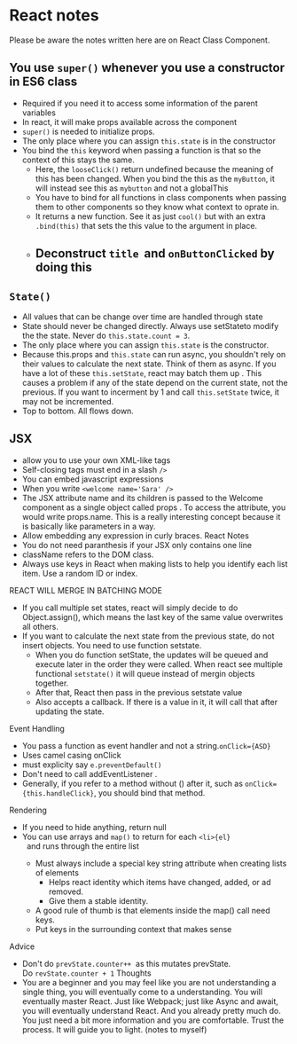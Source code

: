 # React notes
Please be aware the notes written here are on React Class Component.  

## You use `super()` whenever you use a constructor in ES6 class
- Required if you need it to access some information of the parent variables
- In react, it will make props available across the component 
- `super()` is needed to initialize props.
- The only place where you can assign `this.state` is in the constructor
- You bind the `this` keyword when passing a function is that so the context of this stays the same. 
	- Here, the `looseClick()` return undefined because the meaning of this has been changed. When you bind the this as the `myButton`, it will instead see this as `mybutton` and not a globalThis
	- You have to bind for all functions in class components when passing them to other components so they know what context to oprate in.
	- It returns a new function. See it as just `cool()` but with an extra `.bind(this)` that sets the this value to the argument in place.   
	- Deconstruct `title`  and `onButtonClicked` by doing this
		- 
## `State()`
- All values that can be change over time are handled through state
- State should never be changed directly. Always use setStateto modify the the state. Never do `this.state.count = 3`.
- The only place where you can assign `this.state` is the constructor.
- Because this.props and `this.state` can run async, you shouldn't rely on their values to calculate the next state. Think of them as async. If you have a lot of these `this.setState`, react may batch them up . This causes a problem if any of the state depend on the current state, not the previous. If you want to incerment by 1 and call `this.setState` twice, it may not be incremented. 
- Top to bottom. All flows down. 

## JSX
- allow you to use your own XML-like tags 
- Self-closing tags must end in a slash `/>`
- You can embed javascript expressions
- When you write `<welcome name='Sara' />`
- The JSX attribute name and its children is passed to the Welcome component as a single object called props . To access the attribute, you would write props.name. This is a really interesting concept because it is basically like parameters in a way. 
- Allow embedding any expression in curly braces. 
React Notes
- You do not need paranthesis if your JSX only contains one line
- className refers to the DOM class. 
- Always use keys in React when making lists to help you identify each list item. Use a random ID or index. 

REACT WILL MERGE IN BATCHING MODE
- If you call multiple set states, react will simply decide to do Object.assign(), which means the last key of the same value overwrites all others. 
- If you want to calculate the next state from the previous state, do not insert objects. You need to use function setstate. 
	- When you do function setState, the updates will be queued and execute later in the order they were called. When react see multiple functional `setstate()` it will queue instead of mergin objects together. 
	- After that, React then pass in the previous setstate value 
	- Also accepts a callback. If there is a value in it, it will call that after updating the state. 

Event Handling
- You pass a function as event handler and not a string.`onClick={ASD}`
- Uses camel casing onClick
- must explicity say `e.preventDefault()`
-  Don't need to call addEventListener . 
- Generally, if you refer to a method without () after it, such as `onClick={this.handleClick}`, you should bind that method.

Rendering
- If you need to hide anything, return null
- You can use arrays and `map()` to return for each `<li>{el}`</li>  and runs through the entire list
	- Must always include a special key string attribute when creating lists of elements
		- Helps react identity which items have changed, added, or ad removed. 
		- Give them a stable identity. 
	- A good rule of thumb is that elements inside the map() call need keys.
	- Put keys in the surrounding context that makes sense

Advice
- Don't do `prevState.counter++`  as this mutates prevState. Do `revState.counter + 1`
Thoughts
- You are a beginner and you may feel like you are not understanding a single thing, you will eventually come to a understanding. You will eventually master React. Just like Webpack; just like Async and await, you will eventually understand React. And you already pretty much do. You just need a bit more information and you are comfortable. Trust the process. It will guide you to light. (notes to myself)
